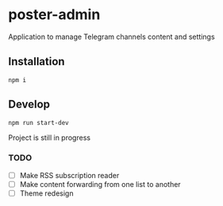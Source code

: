 # poster-admin

Application to manage Telegram channels content and settings

## Installation

`npm i`

## Develop

`npm run start-dev`

Project is still in progress

### TODO
- [ ] Make RSS subscription reader
- [ ] Make content forwarding from one list to another
- [ ] Theme redesign
